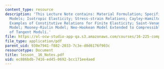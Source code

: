 ```yaml
---
content_type: resource
description: 'This Lecture Note contains: Material Formulation; Specific Material
  Models; Isotropic Elasticity; Stress-strain Relations; Cayley-Hamilton Theorem;
  Examples of Constitutive Relations for Finite Elasticity; Saint-Venant / Kirchhoff
  Model; Mooney-Riulin Model; Neo-Hookean Model Extended to Compressible Range; Computation
  of Tangent Moduli.'
file: https://ol-ocw-studio-app-qa.s3.amazonaws.com/courses/16-225-computational-mechanics-of-materials-fall-2003/ec886bdb7416ed450692bcc171ee4aed_lesson__16_Notes.pdf
file_type: application/pdf
parent_uid: 930e7941-f882-2033-7c3e-d0d6176f903c
resourcetype: Document
title: lesson__16_Notes.pdf
uid: ec886bdb-7416-ed45-0692-bcc171ee4aed
---
```

